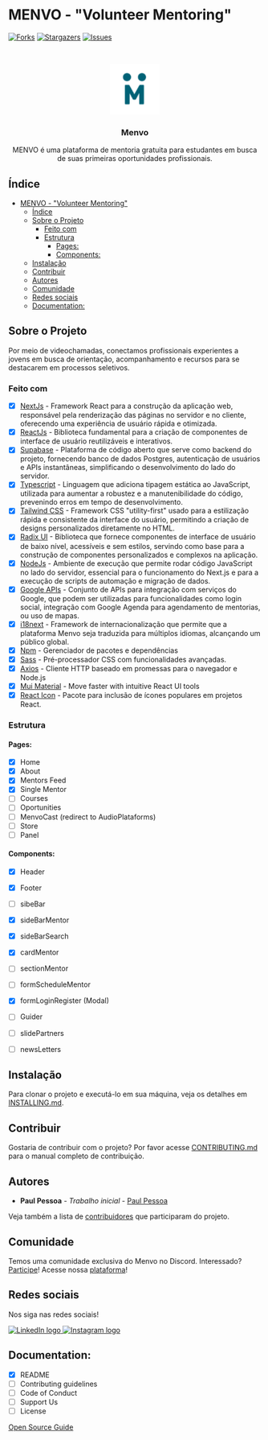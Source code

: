 # MENVO - "Volunteer Mentoring"

[![Forks][forks-shield]][forks-url]
[![Stargazers][stars-shield]][stars-url]
[![Issues][issues-shield]][issues-url]

<br />
<p align="center">
  <a href="https://www.menvo.com.br/">
    <img 
      src="https://raw.githubusercontent.com/paulpessoa/menvo/main/public/images/logo512.png"
      alt="Menvo, a letra M na cor verde com dois pontos, assim fica similar a duas pessoas dando as mãos." 
      width="100" 
      height="100"
    />
  </a>
</p>

  
<h3 align="center">Menvo</h3>

<p align="center">
 MENVO é uma plataforma de mentoria gratuita para estudantes em busca de suas primeiras oportunidades profissionais. 
  <br /> 
</p>

## Índice

- [MENVO - "Volunteer Mentoring"](#menvo---volunteer-mentoring)
  - [Índice](#índice)
  - [Sobre o Projeto](#sobre-o-projeto)
    - [Feito com](#feito-com)
    - [Estrutura](#estrutura)
      - [Pages:](#pages)
      - [Components:](#components)
  - [Instalação](#instalação)
  - [Contribuir](#contribuir)
  - [Autores](#autores)
  - [Comunidade](#comunidade)
  - [Redes sociais](#redes-sociais)
  - [Documentation:](#documentation)

## Sobre o Projeto

 Por meio de videochamadas, conectamos profissionais experientes a jovens em busca de orientação, acompanhamento e recursos para se destacarem em processos seletivos.

### Feito com

- [x] [NextJs](https://nextjs.org/) - Framework React para a construção da aplicação web, responsável pela renderização das páginas no servidor e no cliente, oferecendo uma experiência de usuário rápida e otimizada.
- [x] [ReactJs](https://react.dev/) - Biblioteca fundamental para a criação de componentes de interface de usuário reutilizáveis e interativos.
- [x] [Supabase](https://supabase.com/) - Plataforma de código aberto que serve como backend do projeto, fornecendo banco de dados Postgres, autenticação de usuários e APIs instantâneas, simplificando o desenvolvimento do lado do servidor.
- [x] [Typescript](https://www.typescriptlang.org/) - Linguagem que adiciona tipagem estática ao JavaScript, utilizada para aumentar a robustez e a manutenibilidade do código, prevenindo erros em tempo de desenvolvimento.
- [x] [Tailwind CSS](https://tailwindcss.com/) - Framework CSS "utility-first" usado para a estilização rápida e consistente da interface do usuário, permitindo a criação de designs personalizados diretamente no HTML.
- [x] [Radix UI](https://www.radix-ui.com/) - Biblioteca que fornece componentes de interface de usuário de baixo nível, acessíveis e sem estilos, servindo como base para a construção de componentes personalizados e complexos na aplicação.
- [x] [NodeJs](https://nodejs.org/en) - Ambiente de execução que permite rodar código JavaScript no lado do servidor, essencial para o funcionamento do Next.js e para a execução de scripts de automação e migração de dados.
- [x] [Google APIs](https://cloud.google.com/apis) - Conjunto de APIs para integração com serviços do Google, que podem ser utilizadas para funcionalidades como login social, integração com Google Agenda para agendamento de mentorias, ou uso de mapas.
- [x] [i18next](https://www.i18next.com/) - Framework de internacionalização que permite que a plataforma Menvo seja traduzida para múltiplos idiomas, alcançando um público global.
- [x] [Npm](https://npmjs.com/) - Gerenciador de pacotes e dependências
- [x] [Sass](https://sass-lang.com/install) - Pré-processador CSS com funcionalidades avançadas.
- [x] [Axios](https://axios-http.com/ptbr/docs/intro) - Cliente HTTP baseado em promessas para o navegador e Node.js
- [x] [Mui Material](https://mui.com/) - Move faster with intuitive React UI tools
- [x] [React Icon](https://react-icons.github.io/react-icons/) - Pacote para inclusão de ícones populares em projetos React. 

### Estrutura
  #### Pages:
  - [x] Home
  - [x] About
  - [x] Mentors Feed
  - [x] Single Mentor
  - [ ] Courses
  - [ ] Oportunities
  - [ ] MenvoCast (redirect to AudioPlataforms)
  - [ ] Store
  - [ ] Panel

#### Components:
  - [x] Header
  - [x] Footer
  - [ ] sibeBar
  - [x] sideBarMentor
  - [x] sideBarSearch
  - [x] cardMentor
  - [ ] sectionMentor
  - [ ] formScheduleMentor
  - [x] formLoginRegister (Modal)
  - [ ] Guider
  - [ ] slidePartners
  - [ ] newsLetters


## Instalação
Para clonar o projeto e executá-lo em sua máquina, veja os detalhes em [INSTALLING.md](INSTALLING.md).

## Contribuir
Gostaria de contribuir com o projeto? Por favor acesse [CONTRIBUTING.md](CONTRIBUTING.md) para o manual completo de contribuição.

## Autores
- **Paul Pessoa** - _Trabalho inicial_ - [Paul Pessoa](https://github.com/paulpessoa)

Veja também a lista de [contribuidores](https://www.menvo.com.br/volunteers) que participaram do projeto.

## Comunidade
Temos uma comunidade exclusiva do Menvo no Discord. Interessado? [Participe](https://discord.gg/xxxxxxxx)!
Acesse nossa [plataforma](https://www.menvo.com.br/)!

## Redes sociais
Nos siga nas redes sociais!
<th>
 <td>
    <a href="https://www.linkedin.com/company/menvo/"  target="_blank">
      <img 
        src="https://cdn-icons-png.flaticon.com/512/174/174857.png" 
        width="30px" 
        height="30px" 
        alt="LinkedIn logo"
      />
    </a>
  </td>
  <td>
    <a href="https://www.instagram.com/menvobr/"  target="_blank">
      <img 
        src="https://upload.wikimedia.org/wikipedia/commons/thumb/5/58/Instagram-Icon.png/480px-Instagram-Icon.png"
        width="30px"
        height="30px"
        alt="Instagram logo"
      />
    </a>
  </td>
</th>

[forks-shield]: https://img.shields.io/github/forks/paulpessoa/menvo.svg?style=flat-square
[forks-url]: https://github.com/paulpessoa/menvo/network/members
[stars-shield]: https://img.shields.io/github/stars/paulpessoa/menvo.svg?style=flat-square
[stars-url]: https://github.com/paulpessoa/menvo/stargazers
[issues-shield]: https://img.shields.io/github/issues/paulpessoa/menvo.svg?style=flat-square
[issues-url]: https://github.com/paulpessoa/menvo/issues

## Documentation:
- [x] README
- [ ] Contributing guidelines
- [ ] Code of Conduct
- [ ] Support Us
- [ ] License

<a href="https://opensource.guide/pt/starting-a-project/" target="_blank">Open Source Guide</a>
